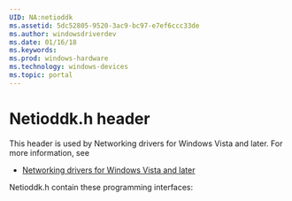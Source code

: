 ```yaml
---
UID: NA:netioddk
ms.assetid: 5dc52805-9520-3ac9-bc97-e7ef6ccc33de
ms.author: windowsdriverdev
ms.date: 01/16/18
ms.keywords: 
ms.prod: windows-hardware
ms.technology: windows-devices
ms.topic: portal
---
```


# Netioddk.h header



This header is used by Networking drivers for Windows Vista and later. For more information, see
- [Networking drivers for Windows Vista and later](../_netvista/index.md)

Netioddk.h contain these programming interfaces:

